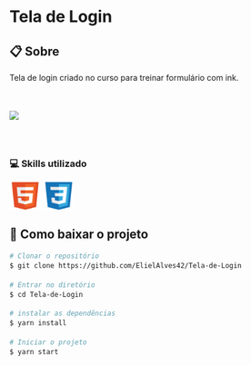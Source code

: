 
# Tela de Login

 <h2>📋 Sobre</h2>
 Tela de login criado no curso para treinar formulário com ink.

   <h1>
    <img src="https://user-images.githubusercontent.com/93000587/163658123-5347a24d-8142-405b-a4f3-07278c11f05f.gif">
   </h1>



<div style="display: inline_block"><br>
  <h3>💻 Skills utilizado</h3>
 <img align="center" alt="Rafa-HTML" height="50" width="55" src="https://raw.githubusercontent.com/devicons/devicon/master/icons/html5/html5-original.svg">
 <img align="center" alt="Rafa-CSS" height="50" width="55" src="https://raw.githubusercontent.com/devicons/devicon/master/icons/css3/css3-original.svg">
</div>


## 📁 Como baixar o projeto

```bash
# Clonar o repositório
$ git clone https://github.com/ElielAlves42/Tela-de-Login

# Entrar no diretório
$ cd Tela-de-Login

# instalar as dependências
$ yarn install

# Iniciar o projeto
$ yarn start
```
